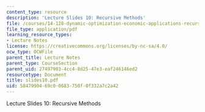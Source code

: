 ```yaml
---
content_type: resource
description: 'Lecture Slides 10: Recursive Methods'
file: /courses/14-128-dynamic-optimization-economic-applications-recursive-methods-spring-2003/5847990469c00683750f0f332a7c2a42_slides10.pdf
file_type: application/pdf
learning_resource_types:
- Lecture Notes
license: https://creativecommons.org/licenses/by-nc-sa/4.0/
ocw_type: OCWFile
parent_title: Lecture Notes
parent_type: CourseSection
parent_uid: 27497903-4cc4-8d25-47e3-eaf246146ed2
resourcetype: Document
title: slides10.pdf
uid: 58479904-69c0-0683-750f-0f332a7c2a42
---
```

Lecture Slides 10: Recursive Methods